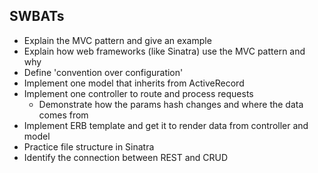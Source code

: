 ## SWBATs

* Explain the MVC pattern and give an example
* Explain how web frameworks (like Sinatra) use the MVC pattern and why
* Define 'convention over configuration'
* Implement one model that inherits from ActiveRecord
* Implement one controller to route and process requests
  * Demonstrate how the params hash changes and where the data comes from
* Implement ERB template and get it to render data from controller and model
* Practice file structure in Sinatra
* Identify the connection between REST and CRUD